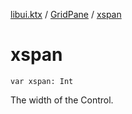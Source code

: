 [libui.ktx](../README.md) / [GridPane](README.md) / [xspan](xspan.md)

# xspan

`var xspan: Int`

The width of the Control.
